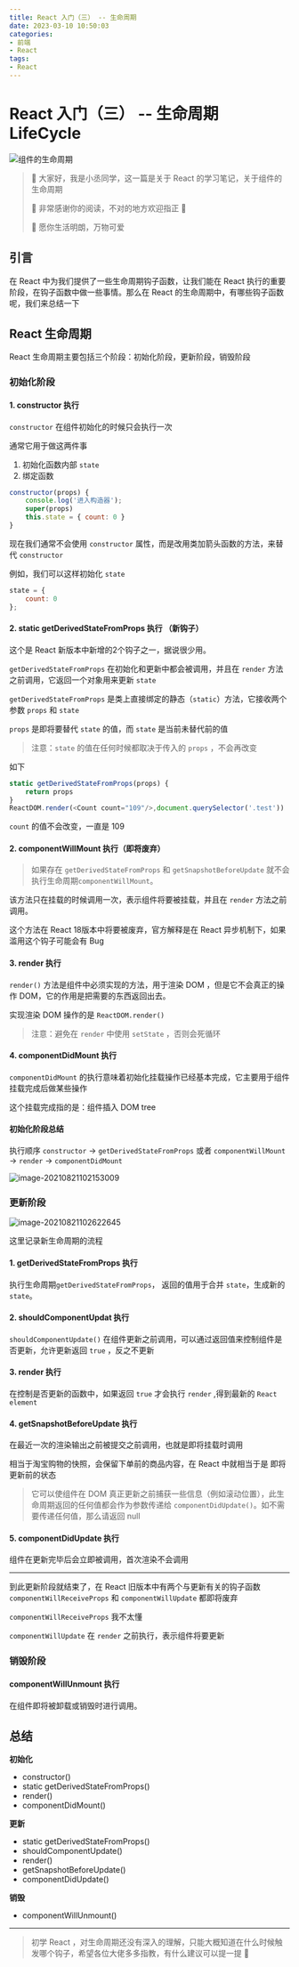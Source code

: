 ```yaml
---
title: React 入门（三） -- 生命周期
date: 2023-03-10 10:50:03
categories:
- 前端
- React
tags:
- React
---
```

# React 入门（三） -- 生命周期 LifeCycle

![组件的生命周期](https://ljcimg.oss-cn-beijing.aliyuncs.com/img/%E7%BB%84%E4%BB%B6%E7%9A%84%E7%94%9F%E5%91%BD%E5%91%A8%E6%9C%9F.png)

> 📢 大家好，我是小丞同学，这一篇是关于 React 的学习笔记，关于组件的生命周期
>
> 📢 非常感谢你的阅读，不对的地方欢迎指正 🙏
>
> 📢 愿你生活明朗，万物可爱

## 引言

在 React 中为我们提供了一些生命周期钩子函数，让我们能在 React 执行的重要阶段，在钩子函数中做一些事情。那么在 React 的生命周期中，有哪些钩子函数呢，我们来总结一下

## React 生命周期

React 生命周期主要包括三个阶段：初始化阶段，更新阶段，销毁阶段

### 初始化阶段

#### 1. constructor 执行

`constructor` 在组件初始化的时候只会执行一次

通常它用于做这两件事

1. 初始化函数内部 `state`
2. 绑定函数

```js
constructor(props) {
    console.log('进入构造器');
    super(props)
    this.state = { count: 0 }
}
```

现在我们通常不会使用 `constructor` 属性，而是改用类加箭头函数的方法，来替代 `constructor` 

例如，我们可以这样初始化 `state`

```js
state = {
	count: 0
};
```

#### 2. static getDerivedStateFromProps 执行 （新钩子）

这个是 React 新版本中新增的2个钩子之一，据说很少用。

`getDerivedStateFromProps` 在初始化和更新中都会被调用，并且在 `render` 方法之前调用，它返回一个对象用来更新 `state`

`getDerivedStateFromProps` 是类上直接绑定的静态（`static`）方法，它接收两个参数 `props` 和 `state`

`props` 是即将要替代 `state` 的值，而 `state` 是当前未替代前的值

> 注意：`state` 的值在任何时候都取决于传入的 `props` ，不会再改变

如下

```js
static getDerivedStateFromProps(props) {
    return props
}
ReactDOM.render(<Count count="109"/>,document.querySelector('.test'))
```

`count` 的值不会改变，一直是 109

#### 2. componentWillMount 执行（即将废弃）

> 如果存在 `getDerivedStateFromProps` 和 `getSnapshotBeforeUpdate` 就不会执行生命周期`componentWillMount`。

该方法只在挂载的时候调用一次，表示组件将要被挂载，并且在 `render` 方法之前调用。

这个方法在 React 18版本中将要被废弃，官方解释是在 React 异步机制下，如果滥用这个钩子可能会有 Bug

#### 3. render 执行

`render()` 方法是组件中必须实现的方法，用于渲染 DOM ，但是它不会真正的操作 DOM，它的作用是把需要的东西返回出去。

实现渲染 DOM 操作的是 `ReactDOM.render()`

> 注意：避免在 `render` 中使用 `setState` ，否则会死循环

#### 4. componentDidMount 执行

`componentDidMount` 的执行意味着初始化挂载操作已经基本完成，它主要用于组件挂载完成后做某些操作

这个挂载完成指的是：组件插入 DOM tree 

#### 初始化阶段总结

执行顺序 `constructor` -> `getDerivedStateFromProps` 或者 `componentWillMount` -> `render` -> `componentDidMount`

![image-20210821102153009](https://ljcimg.oss-cn-beijing.aliyuncs.com/img/image-20210821102153009.png)

### 更新阶段

![image-20210821102622645](https://ljcimg.oss-cn-beijing.aliyuncs.com/img/image-20210821102622645.png)

这里记录新生命周期的流程

#### 1. getDerivedStateFromProps 执行

执行生命周期`getDerivedStateFromProps`， 返回的值用于合并 `state`，生成新的`state`。

#### 2. shouldComponentUpdat 执行

`shouldComponentUpdate()` 在组件更新之前调用，可以通过返回值来控制组件是否更新，允许更新返回 `true` ，反之不更新

#### 3. render 执行

在控制是否更新的函数中，如果返回 `true` 才会执行 `render` ,得到最新的 `React element`

#### 4. getSnapshotBeforeUpdate 执行

在最近一次的渲染输出之前被提交之前调用，也就是即将挂载时调用

相当于淘宝购物的快照，会保留下单前的商品内容，在 React 中就相当于是 即将更新前的状态

> 它可以使组件在 DOM 真正更新之前捕获一些信息（例如滚动位置），此生命周期返回的任何值都会作为参数传递给 `componentDidUpdate()`。如不需要传递任何值，那么请返回 null

#### 5. componentDidUpdate 执行

组件在更新完毕后会立即被调用，首次渲染不会调用

---

到此更新阶段就结束了，在 React 旧版本中有两个与更新有关的钩子函数 `componentWillReceiveProps` 和 `componentWillUpdate` 都即将废弃

`componentWillReceiveProps` 我不太懂

`componentWillUpdate` 在 `render` 之前执行，表示组件将要更新

### 销毁阶段

#### componentWillUnmount  执行

在组件即将被卸载或销毁时进行调用。

## 总结

**初始化**

- constructor()
- static getDerivedStateFromProps()
- render()
- componentDidMount()

**更新**

- static getDerivedStateFromProps()
- shouldComponentUpdate()
- render()
- getSnapshotBeforeUpdate()
- componentDidUpdate()

**销毁**

- componentWillUnmount()

---

> 初学 React ，对生命周期还没有深入的理解，只能大概知道在什么时候触发哪个钩子，希望各位大佬多多指教，有什么建议可以提一提 🙏

